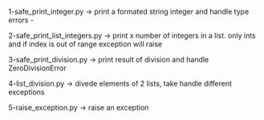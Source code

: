

1-safe_print_integer.py -> print a formated string integer and handle type errors -


2-safe_print_list_integers.py -> print x number of integers in a list. only ints and if index is out of range exception will raise


3-safe_print_division.py -> print result of division and handle ZeroDivisionError


4-list_division.py -> divede elements of 2 lists, take handle different exceptions


5-raise_exception.py -> raise an exception
